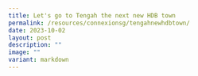 ```yaml
---
title: Let's go to Tengah the next new HDB town
permalink: /resources/connexionsg/tengahnewhdbtown/
date: 2023-10-02
layout: post
description: ""
image: ""
variant: markdown
---
```

